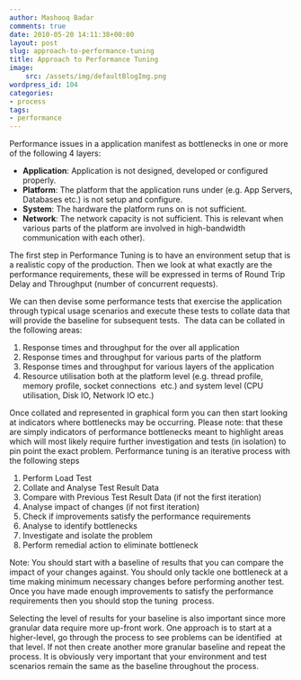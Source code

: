 ```yaml
---
author: Mashooq Badar
comments: true
date: 2010-05-20 14:11:38+00:00
layout: post
slug: approach-to-performance-tuning
title: Approach to Performance Tuning
image:
    src: /assets/img/defaultBlogImg.png
wordpress_id: 104
categories:
- process
tags:
- performance
---
```


Performance issues in a application manifest as bottlenecks in one or more of the following 4 layers:

  * **Application**: Application is not designed, developed or configured properly.
  * **Platform**: The platform that the application runs under (e.g. App Servers, Databases etc.) is not setup and configure.
  * **System**: The hardware the platform runs on is not sufficient.
  * **Network**: The network capacity is not sufficient. This is relevant when various parts of the platform are involved in high-bandwidth communication with each other).

The first step in Performance Tuning is to have an environment setup that is a realistic copy of the production. Then we look at what exactly are the performance requirements, these will be expressed in terms of
Round Trip Delay and Throughput (number of concurrent requests).

We can then devise some performance tests that exercise the application through typical usage scenarios and execute these tests to collate data that will provide the baseline for subsequent tests.  The data can be collated in the following areas:

  1. Response times and throughput for the over all application
  2. Response times and throughput for various parts of the platform
  3. Response times and throughput for various layers of the application
  4. Resource utilisation both at the platform level (e.g. thread profile, memory profile, socket connections  etc.) and system level (CPU utilisation, Disk IO, Network IO etc.)

Once collated and represented in graphical form you can then start looking at indicators where bottlenecks may be occurring. Please note: that these are simply indicators of performance bottlenecks meant to highlight areas which will most likely require further investigation and tests (in isolation) to pin point the exact problem. Performance tuning is an iterative process with the following steps

	
  1. Perform Load Test
  2. Collate and Analyse Test Result Data
  3. Compare with Previous Test Result Data (if not the first iteration)
  4. Analyse impact of changes (if not first iteration)
  5. Check if improvements satisfy the performance requirements
  6. Analyse to identify bottlenecks
  7. Investigate and isolate the problem
  8. Perform remedial action to eliminate bottleneck

Note: You should start with a baseline of results that you can compare the impact of your changes against. You should only tackle one bottleneck at a time making minimum necessary changes before performing another test.  Once you have made enough improvements to satisfy the performance requirements then you should stop the tuning  process.

Selecting the level of results for your baseline is also important since more granular data require more up-front work. One approach is to start at a higher-level, go through the process to see problems can be identified  at that level. If not then create another more granular baseline and repeat the process.
It is obviously very important that your environment and test scenarios remain the same as the baseline throughout the process.
